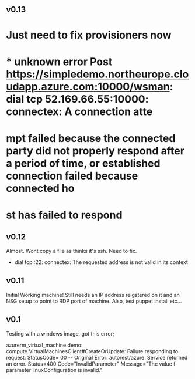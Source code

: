 v0.13
-----
# Just need to fix provisioners now
# * unknown error Post https://simpledemo.northeurope.cloudapp.azure.com:10000/wsman: dial tcp 52.169.66.55:10000: connectex: A connection atte
# mpt failed because the connected party did not properly respond after a period of time, or established connection failed because connected ho
# st has failed to respond

v0.12
-----
Almost. Wont copy a file as thinks it's ssh. Need to fix.
* dial tcp :22: connectex: The requested address is not valid in its context

v0.11
-----
Initial Working machine! Still needs an IP address reigstered on it and an NSG setup to point to RDP port of machine. Also, test puppet install etc...

v0.1
----
Testing with a windows image, got this error;

 azurerm_virtual_machine.demo: compute.VirtualMachinesClient#CreateOrUpdate: Failure responding to request: StatusCode=
00 -- Original Error: autorest/azure: Service returned an error. Status=400 Code="InvalidParameter" Message="The value
f parameter linuxConfiguration is invalid."